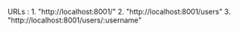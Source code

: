 URLs : 
    1. "http://localhost:8001/"
    2. "http://localhost:8001/users"
    3. "http://localhost:8001/users/:username"